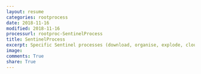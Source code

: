 ```yaml
---
layout: resume
categories: rootprocess
date: 2018-11-16
modified: 2018-11-16
processurl: rootproc-SentinelProcess
title: SentinelProcess
excerpt: Specific Sentinel processes (download, organise, explode, cloud, masking)
image: 
comments: True
share: True
---
```

